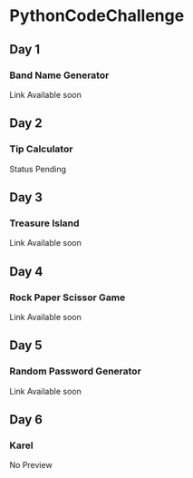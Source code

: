 # PythonCodeChallenge

## Day 1
### Band Name Generator

Link Available soon

## Day 2
### Tip Calculator
Status Pending

## Day 3
### Treasure Island

Link Available soon

## Day 4
### Rock Paper Scissor Game

<!-- Watch it <a href="#">Live</a> (Available Soon!) -->
Link Available soon

## Day 5
### Random Password Generator

Link Available soon

## Day 6
### Karel
No Preview